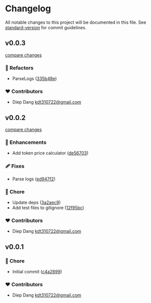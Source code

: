 # Changelog

All notable changes to this project will be documented in this file.
See [standard-version](https://github.com/conventional-changelog/standard-version) for commit guidelines.

## v0.0.3

[compare changes](https://github.com/kdt-sol/pumpfun-sdk/compare/v0.0.2...v0.0.3)

### 💅 Refactors

- ParseLogs ([335b48e](https://github.com/kdt-sol/pumpfun-sdk/commit/335b48e))

### ❤️ Contributors

- Diep Dang <kdt310722@gmail.com>

## v0.0.2

[compare changes](https://github.com/kdt-sol/pumpfun-sdk/compare/v0.0.1...v0.0.2)

### 🚀 Enhancements

- Add token price calculator ([de56703](https://github.com/kdt-sol/pumpfun-sdk/commit/de56703))

### 🩹 Fixes

- Parse logs ([ed947f2](https://github.com/kdt-sol/pumpfun-sdk/commit/ed947f2))

### 🏡 Chore

- Update deps ([3a2aec9](https://github.com/kdt-sol/pumpfun-sdk/commit/3a2aec9))
- Add test files to gitignore ([12f95bc](https://github.com/kdt-sol/pumpfun-sdk/commit/12f95bc))

### ❤️ Contributors

- Diep Dang <kdt310722@gmail.com>

## v0.0.1


### 🏡 Chore

- Initial commit ([c4a2899](https://github.com/kdt-sol/pumpfun-sdk/commit/c4a2899))

### ❤️ Contributors

- Diep Dang <kdt310722@gmail.com>

